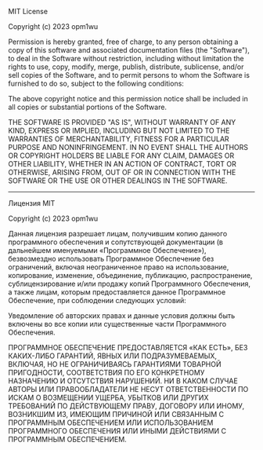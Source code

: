 MIT License

Copyright (c) 2023 opm1wu

Permission is hereby granted, free of charge, to any person obtaining a copy
of this software and associated documentation files (the "Software"), to deal
in the Software without restriction, including without limitation the rights
to use, copy, modify, merge, publish, distribute, sublicense, and/or sell
copies of the Software, and to permit persons to whom the Software is
furnished to do so, subject to the following conditions:

The above copyright notice and this permission notice shall be included in all
copies or substantial portions of the Software.

THE SOFTWARE IS PROVIDED "AS IS", WITHOUT WARRANTY OF ANY KIND, EXPRESS OR
IMPLIED, INCLUDING BUT NOT LIMITED TO THE WARRANTIES OF MERCHANTABILITY,
FITNESS FOR A PARTICULAR PURPOSE AND NONINFRINGEMENT. IN NO EVENT SHALL THE
AUTHORS OR COPYRIGHT HOLDERS BE LIABLE FOR ANY CLAIM, DAMAGES OR OTHER
LIABILITY, WHETHER IN AN ACTION OF CONTRACT, TORT OR OTHERWISE, ARISING FROM,
OUT OF OR IN CONNECTION WITH THE SOFTWARE OR THE USE OR OTHER DEALINGS IN THE
SOFTWARE.

---

Лицензия MIT

Copyright (c) 2023 opm1wu

Данная лицензия разрешает лицам, получившим копию данного программного обеспечения
и сопутствующей документации (в дальнейшем именуемыми «Программное Обеспечение»),
безвозмездно использовать Программное Обеспечение без ограничений, включая неограниченное
право на использование, копирование, изменение, объединение, публикацию, распространение,
сублицензирование и/или продажу копий Программного Обеспечения, а также лицам, которым
предоставляется данное Программное Обеспечение, при соблюдении следующих условий:

Уведомление об авторских правах и данные условия должны быть включены во все
копии или существенные части Программного Обеспечения.

ПРОГРАММНОЕ ОБЕСПЕЧЕНИЕ ПРЕДОСТАВЛЯЕТСЯ «КАК ЕСТЬ», БЕЗ КАКИХ-ЛИБО ГАРАНТИЙ,
ЯВНЫХ ИЛИ ПОДРАЗУМЕВАЕМЫХ, ВКЛЮЧАЯ, НО НЕ ОГРАНИЧИВАЯСЬ ГАРАНТИЯМИ ТОВАРНОЙ
ПРИГОДНОСТИ, СООТВЕТСТВИЯ ПО ЕГО КОНКРЕТНОМУ НАЗНАЧЕНИЮ И ОТСУТСТВИЯ НАРУШЕНИЙ.
НИ В КАКОМ СЛУЧАЕ АВТОРЫ ИЛИ ПРАВООБЛАДАТЕЛИ НЕ НЕСУТ ОТВЕТСТВЕННОСТИ ПО ИСКАМ
О ВОЗМЕЩЕНИИ УЩЕРБА, УБЫТКОВ ИЛИ ДРУГИХ ТРЕБОВАНИЙ ПО ДЕЙСТВУЮЩЕМУ ПРАВУ,
ДОГОВОРУ ИЛИ ИНОМУ, ВОЗНИКШИМ ИЗ, ИМЕЮЩИМ ПРИЧИНОЙ ИЛИ СВЯЗАННЫМ С ПРОГРАММНЫМ
ОБЕСПЕЧЕНИЕМ ИЛИ ИСПОЛЬЗОВАНИЕМ ПРОГРАММНОГО ОБЕСПЕЧЕНИЯ ИЛИ ИНЫМИ ДЕЙСТВИЯМИ
С ПРОГРАММНЫМ ОБЕСПЕЧЕНИЕМ.